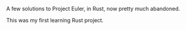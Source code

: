 A few solutions to Project Euler, in Rust, now pretty much abandoned.

This was my first learning Rust project.
